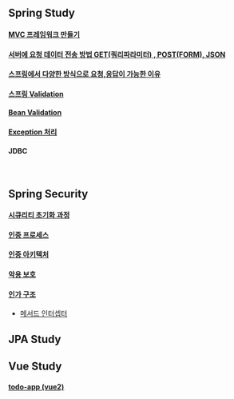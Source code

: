 ## Spring Study


#### [MVC 프레임워크 만들기](https://github.com/jiny798/spring-god/tree/main/mvc-framework)
#### [서버에 요청 데이터 전송 방법 GET(쿼리파라미터) , POST(FORM), JSON](https://github.com/jiny798/spring-god/tree/main/spring/src/main/java/hello/itemservice/subject/request_response/basic) 
#### [스프링에서 다양한 방식으로 요청,응답이 가능한 이유](https://github.com/jiny798/spring-god/tree/main/spring/src/main/java/hello/itemservice/subject/request_response/spring)
#### [스프링 Validation](https://github.com/jiny798/spring-god/tree/main/spring/src/main/java/hello/itemservice/subject/validation)
#### [Bean Validation](https://github.com/jiny798/spring-god/tree/main/spring/src/main/java/hello/itemservice/subject/validation/beanvalidation)
#### [Exception 처리](https://github.com/jiny798/spring-god/tree/main/spring/src/main/java/hello/itemservice/subject/exception)
#### JDBC

<br>

## Spring Security

#### [시큐리티 초기화 과정](https://github.com/jiny798/Study/tree/main/spring/src/main/java/hello/itemservice/subject/security/step1)
#### [인증 프로세스](https://github.com/jiny798/Study/blob/main/spring/src/main/java/hello/itemservice/subject/security/step2/README.md)
#### [인증 아키텍처](https://github.com/jiny798/Study/tree/main/spring/src/main/java/hello/itemservice/subject/security/step3)
#### [악용 보호](https://github.com/jiny798/Study/blob/main/spring/src/main/java/hello/itemservice/subject/security/step7/README.md)
#### [인가 구조](https://github.com/jiny798/Study/blob/main/spring/src/main/java/hello/itemservice/subject/security/step9/README.md)
  - [메서드 인터셉터](https://github.com/jiny798/Study/blob/main/spring/src/main/java/hello/itemservice/subject/security/step9/detail_3_PreAuthorizeAuthorizationManager/methodAuthority.md)

## JPA Study

## Vue Study

#### [todo-app (vue2)](https://github.com/jiny798/spring-god/tree/main/vue/vue-todo) 

